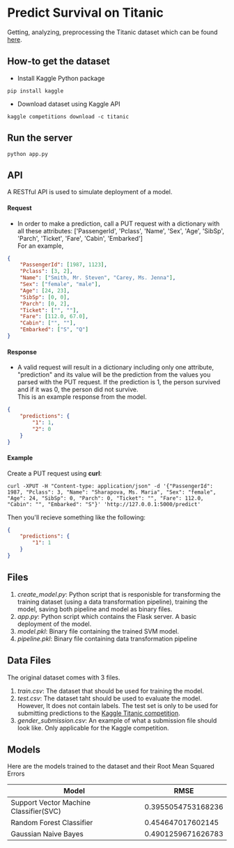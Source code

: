 # Predict Survival on Titanic  

Getting, analyzing, preprocessing the Titanic dataset which can be found [here](https://www.kaggle.com/c/titanic/data).

## How-to get the dataset  

- Install Kaggle Python package

```
pip install kaggle
```

- Download dataset using Kaggle API

```
kaggle competitions download -c titanic
```

## Run the server  

```
python app.py
```

## API  

A RESTful API is used to simulate deployment of a model.  

#### Request

- In order to make a prediction, call a PUT request with a dictionary with all these attributes: ['PassengerId', 'Pclass', 'Name', 'Sex', 'Age', 'SibSp', 'Parch', 'Ticket', 'Fare', 'Cabin', 'Embarked']  
For an example,  
```json
{
	"PassengerId": [1987, 1123], 
	"Pclass": [3, 2], 
	"Name": ["Smith, Mr. Steven", "Carey, Ms. Jenna"], 
	"Sex": ["female", "male"], 
	"Age": [24, 23], 
	"SibSp": [0, 0], 
	"Parch": [0, 2], 
	"Ticket": ["", ""], 
	"Fare": [112.0, 67.0], 
	"Cabin": ["", ""], 
	"Embarked": ["S", "Q"]
}
```

#### Response

- A valid request will result in a dictionary including only one attribute, "prediction" and its value will be the prediction from the values you parsed with the PUT request. If the prediction is 1, the person survived and if it was 0, the person did not survive.  
This is an example response from the model.  
```json
{
    "predictions": {
        "1": 1,
        "2": 0
    }
}
```

#### Example  

Create a PUT request using __curl__:
```
curl -XPUT -H "Content-type: application/json" -d '{"PassengerId": 1987, "Pclass": 3, "Name": "Sharapova, Ms. Maria", "Sex": "female", "Age": 24, "SibSp": 0, "Parch": 0, "Ticket": "", "Fare": 112.0, "Cabin": "", "Embarked": "S"}' 'http://127.0.0.1:5000/predict'
```  

Then you'll recieve something like the following:  
```json
{
    "predictions": {
        "1": 1
    }
}
```

## Files

1. *create_model.py*: Python script that is responisble for transforming the training dataset (using a data transformation pipeline), training the model, saving both pipeline and model as binary files.
2. *app.py*: Python script which contains the Flask server. A basic deployment of the model.
3. *model.pkl*: Binary file containing the trained SVM model.
4. *pipeline.pkl*: Binary file containing data transformation pipeline

## Data Files  

The original dataset comes with 3 files.
1. *train.csv*: The dataset that should be used for training the model.
2. *test.csv*: The dataset taht should be used to evaluate the model. However, It does not contain labels. The test set is only to be used for submitting predictions to the [Kaggle Titanic competition](https://www.kaggle.com/c/titanic).
3. *gender_submission.csv*: An example of what a submission file should look like. Only applicable for the Kaggle competition.

## Models

Here are the models trained to the dataset and their Root Mean Squared Errors

| Model                                  | RMSE               |
|----------------------------------------|--------------------|
| Support Vector Machine Classifier(SVC) | 0.3955054753168236 |
| Random Forest Classifier               | 0.454647017602145  |
| Gaussian Naive Bayes                   | 0.4901259671626783 |

